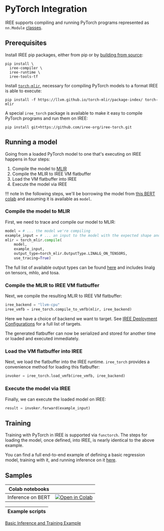 # PyTorch Integration

IREE supports compiling and running PyTorch programs represented as
`nn.Module` [classes](https://pytorch.org/docs/stable/generated/torch.nn.Module.html).

## Prerequisites

Install IREE pip packages, either from pip or by
[building from source](../building-from-source/python-bindings-and-importers.md):

```shell
pip install \
  iree-compiler \
  iree-runtime \
  iree-tools-tf
```

Install [`torch-mlir`](https://github.com/llvm/torch-mlir), necessary for compiling PyTorch models to a format IREE is able to execute:

```shell
pip install -f https://llvm.github.io/torch-mlir/package-index/ torch-mlir
```

A special `iree_torch` package is available to make it easy to compile PyTorch programs and run them on IREE:

```shell
pip install git+https://github.com/iree-org/iree-torch.git
```

## Running a model

Going from a loaded PyTorch model to one that's executing on IREE happens in four steps:

 1) Compile the model to [MLIR](https://mlir.llvm.org)
 2) Compile the MLIR to IREE VM flatbuffer
 3) Load the VM flatbuffer into IREE
 4) Execute the model via IREE

!!! note In the following steps, we'll be borrowing the model from [this BERT colab](https://github.com/iree-org/iree-torch/blob/main/examples/bert.ipynb) and assuming it is available as `model`.

### Compile the model to MLIR

First, we need to trace and compile our model to MLIR:

```python
model = # ... the model we're compiling
example_input = # ... an input to the model with the expected shape and dtype
mlir = torch_mlir.compile(
    model,
    example_input,
    output_type=torch_mlir.OutputType.LINALG_ON_TENSORS,
    use_tracing=True)
```

The full list of available output types can be found [here](https://github.com/llvm/torch-mlir/blob/6403c0e56f0e93e231df1c8d3dc78df7dd721b80/python/torch_mlir/__init__.py#L19) and includes linalg on tensors, mhlo, and tosa.

### Compile the MLIR to IREE VM flatbuffer

Next, we compile the resulting MLIR to IREE VM flatbuffer: 

```python
iree_backend = "llvm-cpu"
iree_vmfb = iree_torch.compile_to_vmfb(mlir, iree_backend)
```

Here we have a choice of backend we want to target.  See [IREE Deployment Configurations](https://iree-org.github.io/iree/deployment-configurations/) for a full list of targets.

The generated flatbuffer can now be serialized and stored for another time or loaded and executed immediately.

### Load the VM flatbuffer into IREE

Next, we load the flatbuffer into the IREE runtime.  `iree_torch` provides a convenience method for loading this flatbuffer:

```python
invoker = iree_torch.load_vmfb(iree_vmfb, iree_backend)
```

### Execute the model via IREE

Finally, we can execute the loaded model on IREE:

```python
result = invoker.forward(example_input)
```

## Training

Training with PyTorch in IREE is supported via `functorch`.  The steps for loading the model, once defined, into IREE, is nearly identical to the above example.

You can find a full end-to-end example of defining a basic regression model, training with it, and running inference on it [here](https://github.com/iree-org/iree-torch/blob/main/examples/regression.py).

## Samples

| Colab notebooks |  |
| -- | -- |
Inference on BERT | [![Open in Colab](https://colab.research.google.com/assets/colab-badge.svg)](https://colab.research.google.com/github/iree-org/iree-torch/blob/main/examples/bert.ipynb)

| Example scripts |
| -- |
[Basic Inference and Training Example](https://github.com/iree-org/iree-torch/blob/main/examples/regression.py)